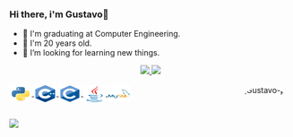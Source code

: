 ### Hi there, i'm Gustavo👋

- 🔭 I'm graduating at Computer Engineering.
- 🌱 I'm 20 years old.
- 👯 I’m looking for learning new things.

<div align="center">
  <a href="https://github.com/nagathi">
  <img height="180em" src="https://github-readme-stats.vercel.app/api?username=nagathi&show_icons=true&theme=highcontrast&include_all_commits=true&count_private=true"/>
  <img height="180em" src="https://github-readme-stats.vercel.app/api/top-langs/?username=nagathi&layout=compact&langs_count=7&theme=highcontrast"/>
</div>
<div style="display: inline_block"><br>


  <img align="center" alt="Gustavo-Python" height="30" width="40" src="https://raw.githubusercontent.com/devicons/devicon/master/icons/python/python-original.svg">
  <img align="center" alt="Gustavo-C++" height="30" width="40" src="https://raw.githubusercontent.com/devicons/devicon/master/icons/cplusplus/cplusplus-original.svg">
  <img align="center" alt="Gustavo-C" height="30" width="40" src="https://raw.githubusercontent.com/devicons/devicon/master/icons/c/c-original.svg">
  <img align="center" alt="Gustavo-Java" height="30" width="40" src="https://raw.githubusercontent.com/devicons/devicon/master/icons/java/java-original.svg">
  <img align="center" alt="Gustavo-mySQL" height="30" width="40" src="https://raw.githubusercontent.com/devicons/devicon/master/icons/mysql/mysql-original-wordmark.svg">
  <img align="right" alt="Gustavo-pic" height="150" style="border-radius:50px;" src="https://user-images.githubusercontent.com/24941404/179759914-a61a5543-414e-491a-925a-015acbcfd4b4.png">
  
</div>
  
  ##
 
<div> 
 
  <a href="https://instagram.com/gustavo_xlsx" target="_blank"><img src="https://img.shields.io/badge/-Instagram-%23E4405F?style=for-the-badge&logo=instagram&logoColor=white" target="_blank"></a>
 
</div>

